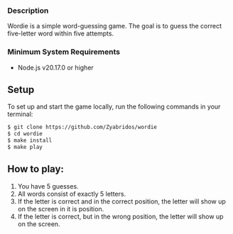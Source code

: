 ### Description

Wordie is a simple word-guessing game. The goal is to guess the correct five-letter word within five attempts.

### Minimum System Requirements

- Node.js v20.17.0 or higher

## Setup

To set up and start the game locally, run the following commands in your terminal:

```sh
$ git clone https://github.com/Zyabridos/wordie
$ cd wordie
$ make install
$ make play
```

## How to play:

1. You have 5 guesses.
2. All words consist of exactly 5 letters.
3. If the letter is correct and in the correct position, the letter will show up on the screen in it is position.
4. If the letter is correct, but in the wrong position, the letter will show up on the screen.
